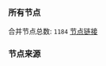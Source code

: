 ### 所有节点
合并节点总数: `1184`
[节点链接](https://raw.githubusercontent.com/rzhy1/11/master/sub/sub_merge_base64.txt)

### 节点来源
